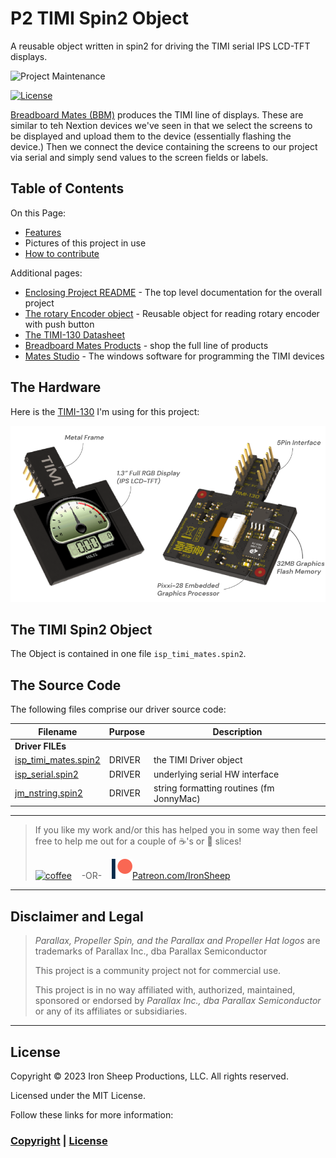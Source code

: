# P2 TIMI Spin2 Object
A reusable object written in spin2 for driving the TIMI serial IPS LCD-TFT displays.

![Project Maintenance][maintenance-shield]

[![License][license-shield]](LICENSE)

[Breadboard Mates (BBM)](https://breadboardmates.com/) produces the TIMI line of displays. These are similar to teh Nextion devices we've seen in that we select the screens to be displayed and upload them to the device (essentially flashing the device.) Then we connect the device containing the screens to our project via serial and simply send values to the screen fields or labels. 


## Table of Contents

On this Page:

- [Features](#features)
- Pictures of this project in use
- [How to contribute](#how-to-contribute)

Additional pages:

- [Enclosing Project README](./README.md) - The top level documentation for the overall project
- [The rotary Encoder object](./RotaryEnc.md) - Reusable object for reading rotary encoder with push button
- [The TIMI-130 Datasheet](./Docs/TIMI-130_Datasheet_REV1.0.pdf) 
- [Breadboard Mates Products](https://breadboardmates.com/products/) - shop the full line of products
- [Mates Studio](https://breadboardmates.com/products/mates-studio/) - The windows software for programming the TIMI devices


## The Hardware

Here is the [TIMI-130](https://breadboardmates.com/products/timi-130/) I'm using for this project:

![](./DOCs/images/timi-130-features-image-new-1-e1632995287139.png)


## The TIMI Spin2 Object

The Object is contained in one file `isp_timi_mates.spin2`. 

## The Source Code

The following files comprise our driver source code:

| Filename | Purpose | Description |
| --- | --- | --- |
| **Driver FILEs**
| [isp\_timi_mates.spin2](isp_timi_mates.spin2) | DRIVER | the TIMI Driver object
| [isp\_serial.spin2](isp_serial.spin2) | DRIVER | underlying serial HW interface
| [jm\_nstring.spin2](jm_ez_spi.spin2) | DRIVER | string formatting routines (fm JonnyMac)


---

> If you like my work and/or this has helped you in some way then feel free to help me out for a couple of :coffee:'s or :pizza: slices!
>
> [![coffee](https://www.buymeacoffee.com/assets/img/custom_images/black_img.png)](https://www.buymeacoffee.com/ironsheep) &nbsp;&nbsp; -OR- &nbsp;&nbsp; [![Patreon](./DOCs/images/patreon.png)](https://www.patreon.com/IronSheep?fan_landing=true)[Patreon.com/IronSheep](https://www.patreon.com/IronSheep?fan_landing=true)

---

## Disclaimer and Legal

> *Parallax, Propeller Spin, and the Parallax and Propeller Hat logos* are trademarks of Parallax Inc., dba Parallax Semiconductor
>
> This project is a community project not for commercial use.
>
> This project is in no way affiliated with, authorized, maintained, sponsored or endorsed by *Parallax Inc., dba Parallax Semiconductor* or any of its affiliates or subsidiaries.

---

## License

Copyright © 2023 Iron Sheep Productions, LLC. All rights reserved.

Licensed under the MIT License.

Follow these links for more information:

### [Copyright](copyright) | [License](LICENSE)

[maintenance-shield]: https://img.shields.io/badge/maintainer-stephen%40ironsheep%2ebiz-blue.svg?style=for-the-badge

[license-shield]: https://camo.githubusercontent.com/bc04f96d911ea5f6e3b00e44fc0731ea74c8e1e9/68747470733a2f2f696d672e736869656c64732e696f2f6769746875622f6c6963656e73652f69616e74726963682f746578742d646976696465722d726f772e7376673f7374796c653d666f722d7468652d6261646765
